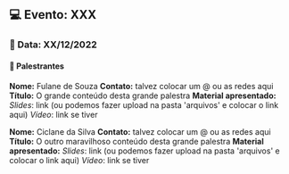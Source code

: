 ## 💻 **Evento: XXX**
### 📅 Data: XX/12/2022

#### 🎤 **Palestrantes**

**Nome:** Fulane de Souza
**Contato:** talvez colocar um @ ou as redes aqui
**Título:** O grande conteúdo desta grande palestra
**Material apresentado:**
*Slides*: link (ou podemos fazer upload na pasta 'arquivos' e colocar o link aqui)
*Vídeo*: link se tiver

**Nome:** Ciclane da Silva
**Contato:** talvez colocar um @ ou as redes aqui
**Título:** O outro maravilhoso conteúdo desta grande palestra
**Material apresentado:**
*Slides*: link (ou podemos fazer upload na pasta 'arquivos' e colocar o link aqui)
*Vídeo*: link se tiver